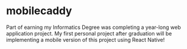 # mobilecaddy
Part of earning my Informatics Degree was completing a year-long web application project. My first personal project after graduation will be implementing a mobile version of this project using React Native! 
